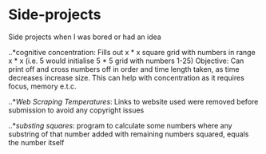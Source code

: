# Side-projects
Side projects when I was bored or had an idea

..*cognitive concentration: 
Fills out x * x square grid with numbers in range x * x (i.e. 5 would initialise 5 * 5 grid with numbers 1-25) Objective: Can print off and cross numbers off in order and time length taken, as time decreases increase size. This can help with concentration as it requires focus, memory e.t.c.

..**Web Scraping Temperatures*: 
Links to website used were removed before submission to avoid any copyright issues

..**substing squares*: 
program to calculate some numbers where any substring of that number added with remaining numbers squared, equals the number itself
